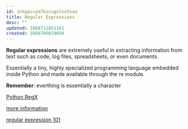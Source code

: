 ```yaml
---
id: 1nkppcvym7bicugxlzo5sao
title: Regular Expressions
desc: ""
updated: 1666711851161
created: 1666709829694
---
```


**Regular expressions** are extremely useful in extracting information from text such as code, log files, spreadsheets, or even documents.

Essentially a tiny, highly specialized programming language embedded inside Python and made available through the re module.

**Remember**: everthing is essentially a character

[Python RegX](https://www.w3schools.com/python/python_regex.asp)

[more information](https://docs.python.org/3/howto/regex.html)

[regular expression 101](https://regex101.com/)
